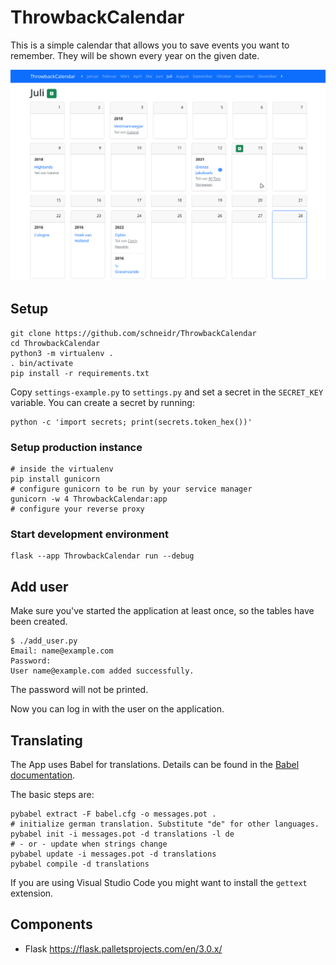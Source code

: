 # ThrowbackCalendar

This is a simple calendar that allows you to save events you want to remember. They will be shown every year on the given date.

![screenshot showing the german translation of the application](screenshot_de.png)

## Setup

    git clone https://github.com/schneidr/ThrowbackCalendar
    cd ThrowbackCalendar
    python3 -m virtualenv .
    . bin/activate
    pip install -r requirements.txt

Copy `settings-example.py` to `settings.py` and set a secret in the `SECRET_KEY` variable. You can create a secret by running:

    python -c 'import secrets; print(secrets.token_hex())'

### Setup production instance

    # inside the virtualenv
    pip install gunicorn
    # configure gunicorn to be run by your service manager
    gunicorn -w 4 ThrowbackCalendar:app
    # configure your reverse proxy

### Start development environment

    flask --app ThrowbackCalendar run --debug

## Add user

Make sure you've started the application at least once, so the tables have been created.

    $ ./add_user.py
    Email: name@example.com
    Password: 
    User name@example.com added successfully.

The password will not be printed.

Now you can log in with the user on the application.

## Translating

The App uses Babel for translations. Details can be found in the [Babel documentation](https://python-babel.github.io/flask-babel/index.html#translating-applications).

The basic steps are:

    pybabel extract -F babel.cfg -o messages.pot .
    # initialize german translation. Substitute "de" for other languages.
    pybabel init -i messages.pot -d translations -l de
    # - or - update when strings change
    pybabel update -i messages.pot -d translations
    pybabel compile -d translations

If you are using Visual Studio Code you might want to install the `gettext` extension.

## Components

- Flask https://flask.palletsprojects.com/en/3.0.x/
